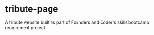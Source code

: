 # tribute-page
A tribute website built as part of Founders and Coder's skills bootcamp reuqirement project
